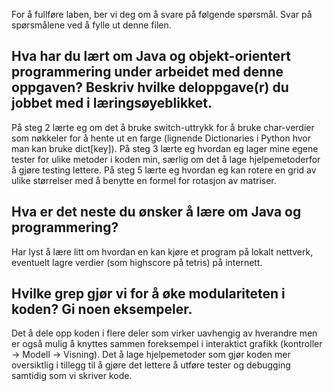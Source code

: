 For å fullføre laben, ber vi deg om å svare på følgende spørsmål. Svar på spørsmålene ved å fylle ut denne filen.

## Hva har du lært om Java og objekt-orientert programmering under arbeidet med denne oppgaven? Beskriv hvilke deloppgave(r) du jobbet med i læringsøyeblikket.

<!-- ditt svar her --> 
På steg 2 lærte eg om det å bruke switch-uttrykk for å bruke char-verdier som nøkkeler for å hente ut en farge (lignende Dictionaries i Python hvor man kan bruke dict[key]). 
På steg 3 lærte eg hvordan eg lager mine egene tester for ulike metoder i koden min, særlig om det å lage hjelpemetoderfor å gjøre testing lettere.
På steg 5 lærte eg hvordan eg kan rotere en grid av ulike størrelser med å benytte en formel for rotasjon av matriser.

## Hva er det neste du ønsker å lære om Java og programmering?

<!-- ditt svar her -->
Har lyst å lære litt om hvordan en kan kjøre et program på lokalt nettverk, eventuelt lagre verdier (som highscore på tetris) på internett.

## Hvilke grep gjør vi for å øke modulariteten i koden? Gi noen eksempeler.

<!-- ditt svar her --> 
Det å dele opp koden i flere deler som virker uavhengig av hverandre men er også mulig å knyttes sammen foreksempel i interaktict grafikk (kontroller -> Modell -> Visning). 
Det å lage hjelpemetoder som gjør koden mer oversiktlig i tillegg til å gjøre det lettere å utføre tester og debugging samtidig som vi skriver kode.